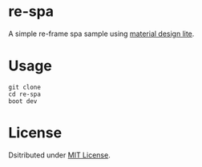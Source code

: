 # re-spa

A simple re-frame spa sample using [material design lite](http://getmdl.io).

# Usage
```
git clone
cd re-spa
boot dev
```
# License

Dsitributed under [MIT License](https://opensource.org/licenses/MIT).
